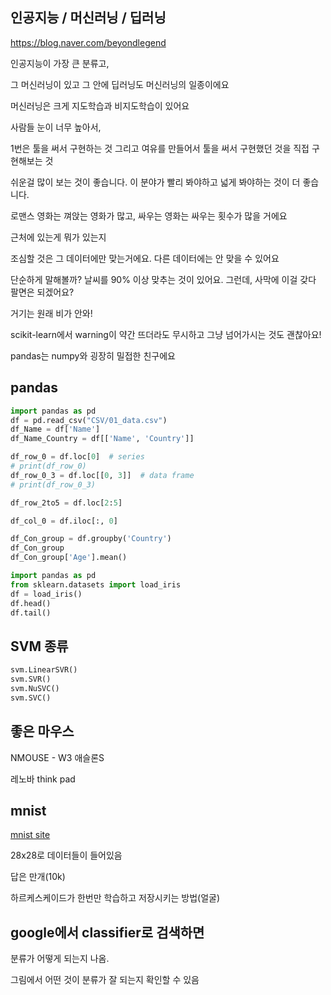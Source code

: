 ## 인공지능 / 머신러닝 / 딥러닝

https://blog.naver.com/beyondlegend

인공지능이 가장 큰 분류고,

그 머신러닝이 있고 그 안에 딥러닝도 머신러닝의 일종이에요

머신러닝은 크게 지도학습과 비지도학습이 있어요

사람들 눈이 너무 높아서, 



1번은 툴을 써서 구현하는 것
그리고 여유를 만들어서 툴을 써서 구현했던 것을 직접 구현해보는 것

쉬운걸 많이 보는 것이 좋습니다.
이 분야가 빨리 봐야하고 넓게 봐야하는 것이 더 좋습니다.

로맨스 영화는 껴앉는 영화가 많고, 싸우는 영화는 싸우는 횟수가 많을 거에요

근처에 있는게 뭐가 있는지 

조심할 것은 그 데이터에만 맞는거에요. 다른 데이터에는 안 맞을 수 있어요

단순하게 말해볼까? 날씨를 90% 이상 맞추는 것이 있어요. 그런데, 사막에 이걸 갖다 팔면은 되겠어요?

거기는 원래 비가 안와!

scikit-learn에서 warning이 약간 뜨더라도 무시하고 그냥 넘어가시는 것도 괜찮아요!

pandas는 numpy와 굉장히 밀접한 친구에요



## pandas

```python
import pandas as pd
df = pd.read_csv("CSV/01_data.csv")
df_Name = df['Name']
df_Name_Country = df[['Name', 'Country']]

df_row_0 = df.loc[0]  # series
# print(df_row_0)
df_row_0_3 = df.loc[[0, 3]]  # data frame
# print(df_row_0_3)

df_row_2to5 = df.loc[2:5]

df_col_0 = df.iloc[:, 0]

df_Con_group = df.groupby('Country')
df_Con_group
df_Con_group['Age'].mean()
```



```python
import pandas as pd
from sklearn.datasets import load_iris
df = load_iris()
df.head()
df.tail()
```



## SVM 종류

```python
svm.LinearSVR()
svm.SVR()
svm.NuSVC()
svm.SVC()
```



## 좋은 마우스

NMOUSE - W3 애슬론S

레노바 think pad





## mnist

[mnist site](http://yann.lecun.com/exdb/mnist/)



28x28로 데이터들이 들어있음

답은 만개(10k)

하르케스케이드가 한번만 학습하고 저장시키는 방법(얼굴) 



## google에서 classifier로 검색하면

분류가 어떻게 되는지 나옴.

그림에서 어떤 것이 분류가 잘 되는지 확인할 수 있음

